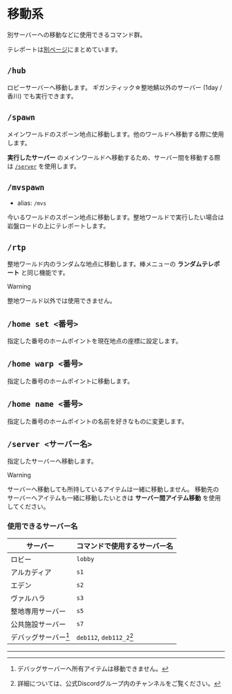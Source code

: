 # 移動系

別サーバーへの移動などに使用できるコマンド群。

テレポートは[別ページ](./teleport.md)にまとめています。

## `/hub`

ロビーサーバーへ移動します。 ギガンティック☆整地鯖以外のサーバー (1day / 香川) でも実行できます。

## `/spawn`

メインワールドのスポーン地点に移動します。他のワールドへ移動する際に使用します。

**実行したサーバー** のメインワールドへ移動するため、サーバー間を移動する際は [`/server`](#server-サーバー名) を使用します。

## `/mvspawn`

- alias: `/mvs`

今いるワールドのスポーン地点に移動します。整地ワールドで実行したい場合は岩盤ロードの上にテレポートします。

## `/rtp`

整地ワールド内のランダムな地点に移動します。棒メニューの **ランダムテレポート** と同じ機能です。

> [!WARNING]
>
> 整地ワールド以外では使用できません。

## `/home set <番号>`

指定した番号のホームポイントを現在地点の座標に設定します。

## `/home warp <番号>`

指定した番号のホームポイントに移動します。

## `/home name <番号>`

指定した番号のホームポイントの名前を好きなものに変更します。

## `/server <サーバー名>`

指定したサーバーへ移動します。

> [!WARNING]
>
> サーバーへ移動しても所持しているアイテムは一緒に移動しません。 移動先のサーバーへアイテムも一緒に移動したいときは **サーバー間アイテム移動** を使用してください。

### 使用できるサーバー名

| サーバー | コマンドで使用するサーバー名 |
| ---- | ---- |
| ロビー | `lobby` |
| アルカディア | `s1` |
| エデン | `s2` |
| ヴァルハラ | `s3` |
| 整地専用サーバー | `s5` |
| 公共施設サーバー | `s7` |
| デバッグサーバー[^1] | `deb112`, `deb112_2`[^2] |

----

[^1]: デバッグサーバーへ所有アイテムは移動できません。
[^2]: 詳細については、公式Discordグループ内のチャンネルをご覧ください。

